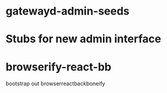 gatewayd-admin-seeds
====================

Stubs for new admin interface
=======
browserify-react-bb
===================

bootstrap out browserreactbackboneify
